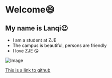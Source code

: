 # Welcome:smile:
## My name is Lanqi:wink:

- I am a student at ZJE
- The campus is beautiful, persons are friendly
- I love ZJE :kissing_heart:

![Image](https://zjuintl-my.sharepoint.com/personal/lanqi_18_intl_zju_edu_cn/Documents/2979446D94693C5DEDFB7C56B702DBEC.png)

[This is a link to github](https://github.com/)